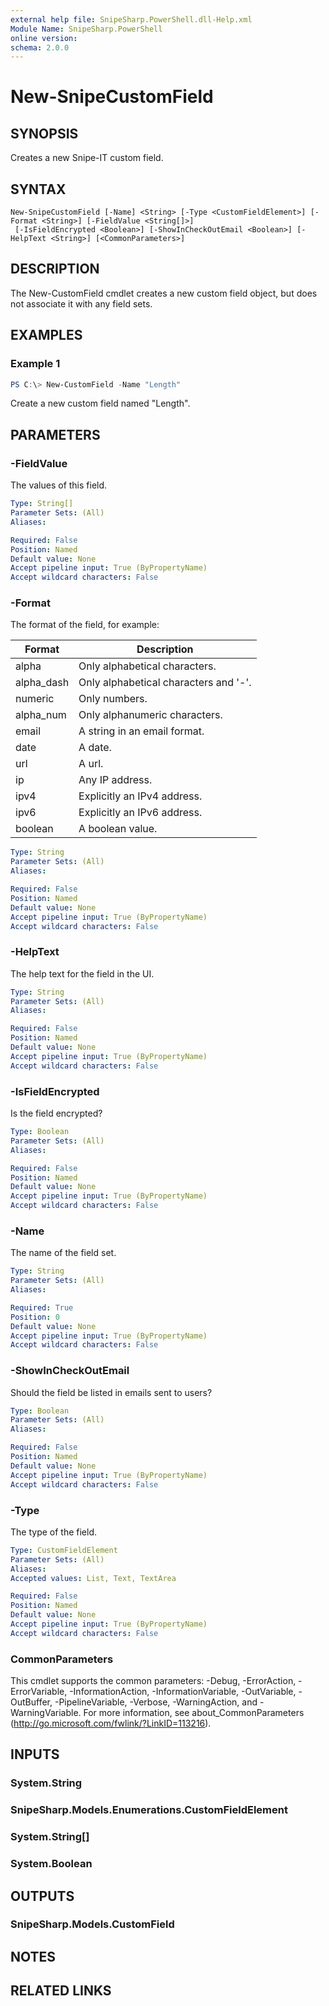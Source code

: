 ```yaml
---
external help file: SnipeSharp.PowerShell.dll-Help.xml
Module Name: SnipeSharp.PowerShell
online version:
schema: 2.0.0
---
```


# New-SnipeCustomField

## SYNOPSIS
Creates a new Snipe-IT custom field.

## SYNTAX

```
New-SnipeCustomField [-Name] <String> [-Type <CustomFieldElement>] [-Format <String>] [-FieldValue <String[]>]
 [-IsFieldEncrypted <Boolean>] [-ShowInCheckOutEmail <Boolean>] [-HelpText <String>] [<CommonParameters>]
```

## DESCRIPTION
The New-CustomField cmdlet creates a new custom field object, but does not associate it with any field sets.

## EXAMPLES

### Example 1
```powershell
PS C:\> New-CustomField -Name "Length"
```

Create a new custom field named "Length".

## PARAMETERS

### -FieldValue
The values of this field.

```yaml
Type: String[]
Parameter Sets: (All)
Aliases:

Required: False
Position: Named
Default value: None
Accept pipeline input: True (ByPropertyName)
Accept wildcard characters: False
```

### -Format
The format of the field, for example:

| Format     | Description                           |
|------------|---------------------------------------|
| alpha      | Only alphabetical characters.         |
| alpha_dash | Only alphabetical characters and '-'. |
| numeric    | Only numbers.                         |
| alpha_num  | Only alphanumeric characters.         |
| email      | A string in an email format.          |
| date       | A date.                               |
| url        | A url.                                |
| ip         | Any IP address.                       |
| ipv4       | Explicitly an IPv4 address.           |
| ipv6       | Explicitly an IPv6 address.           |
| boolean    | A boolean value.                      |

```yaml
Type: String
Parameter Sets: (All)
Aliases:

Required: False
Position: Named
Default value: None
Accept pipeline input: True (ByPropertyName)
Accept wildcard characters: False
```

### -HelpText
The help text for the field in the UI.

```yaml
Type: String
Parameter Sets: (All)
Aliases:

Required: False
Position: Named
Default value: None
Accept pipeline input: True (ByPropertyName)
Accept wildcard characters: False
```

### -IsFieldEncrypted
Is the field encrypted?

```yaml
Type: Boolean
Parameter Sets: (All)
Aliases:

Required: False
Position: Named
Default value: None
Accept pipeline input: True (ByPropertyName)
Accept wildcard characters: False
```

### -Name
The name of the field set.

```yaml
Type: String
Parameter Sets: (All)
Aliases:

Required: True
Position: 0
Default value: None
Accept pipeline input: True (ByPropertyName)
Accept wildcard characters: False
```

### -ShowInCheckOutEmail
Should the field be listed in emails sent to users?

```yaml
Type: Boolean
Parameter Sets: (All)
Aliases:

Required: False
Position: Named
Default value: None
Accept pipeline input: True (ByPropertyName)
Accept wildcard characters: False
```

### -Type
The type of the field.

```yaml
Type: CustomFieldElement
Parameter Sets: (All)
Aliases:
Accepted values: List, Text, TextArea

Required: False
Position: Named
Default value: None
Accept pipeline input: True (ByPropertyName)
Accept wildcard characters: False
```

### CommonParameters
This cmdlet supports the common parameters: -Debug, -ErrorAction, -ErrorVariable, -InformationAction, -InformationVariable, -OutVariable, -OutBuffer, -PipelineVariable, -Verbose, -WarningAction, and -WarningVariable. For more information, see about_CommonParameters (http://go.microsoft.com/fwlink/?LinkID=113216).

## INPUTS

### System.String

### SnipeSharp.Models.Enumerations.CustomFieldElement

### System.String[]

### System.Boolean

## OUTPUTS

### SnipeSharp.Models.CustomField

## NOTES

## RELATED LINKS
